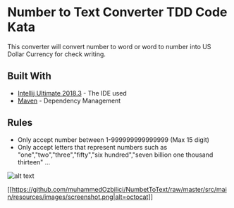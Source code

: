 # Number to Text Converter TDD Code Kata
This converter will convert number to word or word to number into US Dollar Currency for check writing.

## Built With

* [Intellij Ultimate 2018.3](https://www.jetbrains.com/idea/) - The IDE used
* [Maven](https://maven.apache.org/) - Dependency Management

## Rules

* Only accept number between 1-999999999999999 (Max 15 digit)
* Only accept letters that represent numbers such as "one","two","three","fifty","six hundred","seven billion one thousand thirteen" ...

![alt text](https://raw.githubusercontent.com/muhammedOzbilici/NumberToText/blob/master/src/main/resources/images/screenshot.png)

[[https://github.com/muhammedOzbilici/NumbetToText/raw/master/src/main/resources/images/screenshot.png|alt=octocat]]
